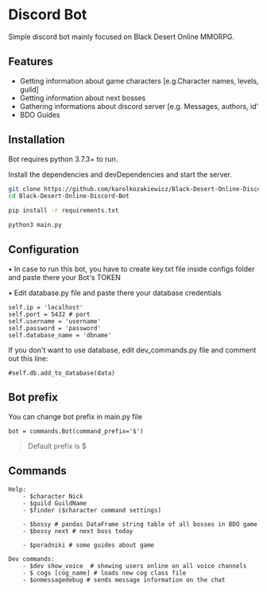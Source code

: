# Discord Bot


Simple discord bot mainly focused on Black Desert Online MMORPG.


## Features

- Getting information about game characters [e.g.Character names, levels, guild]
- Getting information about next bosses
- Gathering informations about discord server [e.g. Messages, authors, id'
- BDO Guides



## Installation

Bot requires python 3.7.3+ to run.

Install the dependencies and devDependencies and start the server.

```sh
git clone https://github.com/karolkozakiewicz/Black-Desert-Online-Discord-Bot.git
cd Black-Desert-Online-Discord-Bot

pip install -r requirements.txt

python3 main.py

```


## Configuration

• In case to run this bot, you have to create key.txt file inside configs folder and paste there your Bot's TOKEN

• Edit database.py file and paste there your database credentials
```
self.ip = 'localhost'
self.port = 5432 # port
self.username = 'username'
self.password = 'password'
self.database_name = 'dbname'
```
If you don't want to use database, edit dev_commands.py file and comment out this line:
```
#self.db.add_to_database(data)
```
## Bot prefix
You can change bot prefix in main.py file 

```
bot = commands.Bot(command_prefix='$') 
```
> Default prefix is $
## Commands

```
Help:
    - $character Nick
    - $guild GuildName
    - $finder ($character command settings)

    - $bossy # pandas DataFrame string table of all bosses in BDO game
    - $bossy next # next boss today

    - $poradniki # some guides about game
    
Dev commands:
    - $dev show_voice  # showing users online on all voice channels
    - $ cogs [cog_name] # loads new cog class file
    - $onmessagedebug # sends message information on the chat
```





